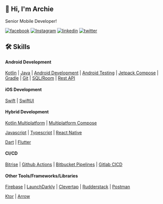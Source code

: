
## 🚀 Hi, I'm Archie

Senior Mobile Developer!

[![facebook](https://img.shields.io/badge/Facebook-4267B2?style=for-the-badge&logo=facebook&logoColor=white)](https://www.facebook.com/profile.php?id=100005769496141)
[![Instagram](https://img.shields.io/badge/Instagram-E4405F?style=for-the-badge&logo=instagram&logoColor=white)](https://www.instagram.com/archiieeme/)
[![linkedin](https://img.shields.io/badge/linkedin-0A66C2?style=for-the-badge&logo=linkedin&logoColor=white)](https://www.linkedin.com/in/archie-qui%C3%B1ones/)
[![twitter](https://img.shields.io/badge/twitter-000?style=for-the-badge&logo=x&logoColor=white)](https://twitter.com/ArchieQuiones1)

## 🛠 Skills

#### Android Development

[Kotlin](https://kotlinlang.org/) | [Java](https://docs.oracle.com/en/java/) | [Android Development](https://developer.android.com/?gad_source=1&gclid=CjwKCAjwodC2BhAHEiwAE67hJGK59E1C8Lf6l6DwEQta2qMrbS0b9xPaoMxGab2aoXuh1vA2OdJahhoCLJ8QAvD_BwE&gclsrc=aw.ds) | [Android Testing](https://developer.android.com/training/testing/fundamentals) | [Jetpack Compose](https://developer.android.com/compose) | [Gradle](https://gradle.org/) | [Git](https://git-scm.com/doc) | [SQL/Room](https://developer.android.com/jetpack/androidx/releases/room) | [Rest API](https://www.redhat.com/en/topics/api/what-is-a-rest-api)

#### iOS Development

[Swift](https://www.swift.org/documentation/) | [SwiftUI](https://developer.apple.com/documentation/swiftui/)

#### Hybrid Development

[Kotlin Multiplatform](https://kotlinlang.org/docs/multiplatform.html) | [Multiplatform Compose](https://www.jetbrains.com/lp/compose-multiplatform/)

[Javascript](https://developer.mozilla.org/en-US/docs/Web/JavaScript) | [Typescript](https://www.typescriptlang.org/) | [React Native](https://reactnative.dev/docs/getting-started)

[Dart](https://dart.dev/guides) | [Flutter](https://flutter.dev)

#### CI/CD

[Bitrise](https://bitrise.io/) | [Github Actions](https://github.com/features/actions) | [Bitbucket Pipelines](https://www.atlassian.com/software/bitbucket/features/pipelines) | [Gitlab CICD](https://docs.gitlab.com/ee/ci/)

#### Other Tools/Frameworks/Libraries

[Firebase](https://firebase.google.com/) | [LaunchDarkly](https://launchdarkly.com/) | [Clevertap](https://clevertap.com) | [Rudderstack](https://www.rudderstack.com/) | [Postman](https://www.postman.com/)

[Ktor](https://ktor.io/) | [Arrow](https://arrow-kt.io/learn/quickstart/)
